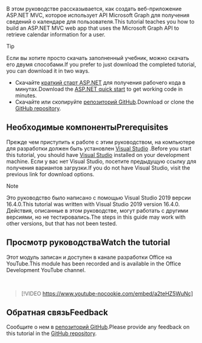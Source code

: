 <!-- markdownlint-disable MD002 MD041 -->

<span data-ttu-id="cdd0a-101">В этом руководстве рассказывается, как создать веб-приложение ASP.NET MVC, которое использует API Microsoft Graph для получения сведений о календаре для пользователя.</span><span class="sxs-lookup"><span data-stu-id="cdd0a-101">This tutorial teaches you how to build an ASP.NET MVC web app that uses the Microsoft Graph API to retrieve calendar information for a user.</span></span>

> [!TIP]
> <span data-ttu-id="cdd0a-102">Если вы хотите просто скачать заполненный учебник, можно скачать его двумя способами.</span><span class="sxs-lookup"><span data-stu-id="cdd0a-102">If you prefer to just download the completed tutorial, you can download it in two ways.</span></span>
>
> - <span data-ttu-id="cdd0a-103">Скачайте [краткий старт ASP.NET](https://developer.microsoft.com/graph/quick-start?platform=option-dotnet) для получения рабочего кода в минутах.</span><span class="sxs-lookup"><span data-stu-id="cdd0a-103">Download the [ASP.NET quick start](https://developer.microsoft.com/graph/quick-start?platform=option-dotnet) to get working code in minutes.</span></span>
> - <span data-ttu-id="cdd0a-104">Скачайте или скопируйте [репозиторий GitHub](https://github.com/microsoftgraph/msgraph-training-aspnetmvcapp).</span><span class="sxs-lookup"><span data-stu-id="cdd0a-104">Download or clone the [GitHub repository](https://github.com/microsoftgraph/msgraph-training-aspnetmvcapp).</span></span>

## <a name="prerequisites"></a><span data-ttu-id="cdd0a-105">Необходимые компоненты</span><span class="sxs-lookup"><span data-stu-id="cdd0a-105">Prerequisites</span></span>

<span data-ttu-id="cdd0a-106">Прежде чем приступить к работе с этим руководством, на компьютере для разработки должен быть установлен [Visual Studio](https://visualstudio.microsoft.com/vs/) .</span><span class="sxs-lookup"><span data-stu-id="cdd0a-106">Before you start this tutorial, you should have [Visual Studio](https://visualstudio.microsoft.com/vs/) installed on your development machine.</span></span> <span data-ttu-id="cdd0a-107">Если у вас нет Visual Studio, посетите предыдущую ссылку для получения вариантов загрузки.</span><span class="sxs-lookup"><span data-stu-id="cdd0a-107">If you do not have Visual Studio, visit the previous link for download options.</span></span>

> [!NOTE]
> <span data-ttu-id="cdd0a-108">Это руководство было написано с помощью Visual Studio 2019 версии 16.4.0.</span><span class="sxs-lookup"><span data-stu-id="cdd0a-108">This tutorial was written with Visual Studio 2019 version 16.4.0.</span></span> <span data-ttu-id="cdd0a-109">Действия, описанные в этом руководстве, могут работать с другими версиями, но не тестировались.</span><span class="sxs-lookup"><span data-stu-id="cdd0a-109">The steps in this guide may work with other versions, but that has not been tested.</span></span>

## <a name="watch-the-tutorial"></a><span data-ttu-id="cdd0a-110">Просмотр руководства</span><span class="sxs-lookup"><span data-stu-id="cdd0a-110">Watch the tutorial</span></span>

<span data-ttu-id="cdd0a-111">Этот модуль записан и доступен в канале разработки Office на YouTube.</span><span class="sxs-lookup"><span data-stu-id="cdd0a-111">This module has been recorded and is available in the Office Development YouTube channel.</span></span>

<!-- markdownlint-disable MD033 MD034 -->
<br/>

> [!VIDEO https://www.youtube-nocookie.com/embed/a2teHZ5WuNc]
<!-- markdownlint-enable MD033 MD034 -->

## <a name="feedback"></a><span data-ttu-id="cdd0a-112">Обратная связь</span><span class="sxs-lookup"><span data-stu-id="cdd0a-112">Feedback</span></span>

<span data-ttu-id="cdd0a-113">Сообщите о нем в [репозиторий GitHub](https://github.com/microsoftgraph/msgraph-training-aspnetmvcapp).</span><span class="sxs-lookup"><span data-stu-id="cdd0a-113">Please provide any feedback on this tutorial in the [GitHub repository](https://github.com/microsoftgraph/msgraph-training-aspnetmvcapp).</span></span>
